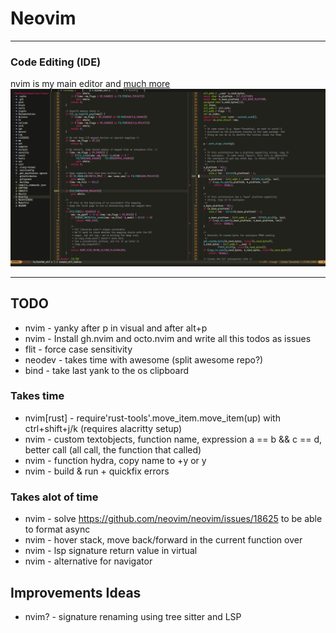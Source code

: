 # Neovim

---

### Code Editing (IDE)
nvim is my main editor and [much more](https://github.com/ofirgall/learn-nvim/blob/master/EverythingEverywhereAllAtOnce.md)
![nvim Screenshot](../../media/nvim/preview.png)

---

## TODO
* nvim - yanky after <leader>p in visual and after alt+p
* nvim - Install gh.nvim and octo.nvim and write all this todos as issues
* flit - force case sensitivity
* neodev - takes time with awesome (split awesome repo?)
* bind - take last yank to the os clipboard
### Takes time
* nvim[rust] - require'rust-tools'.move_item.move_item(up) with ctrl+shift+j/k (requires alacritty setup)
* nvim - custom textobjects, function name, expression a == b && c == d, better call (all call, the function that called)
* nvim - function hydra, copy name to +y or y
* nvim - build & run + quickfix errors
### Takes alot of time
* nvim - solve https://github.com/neovim/neovim/issues/18625 to be able to format async
* nvim - hover stack, move back/forward in the current function over
* nvim - lsp signature return value in virtual
* nvim - alternative for navigator

## Improvements Ideas
* nvim? - signature renaming using tree sitter and LSP
